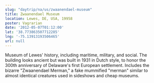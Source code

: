 ```yaml
---
slug: "daytrip/na/us/zwaanendael-museum"
title: Zwaanendael Museum
location: Lewes, DE, USA, 19958
poster: Vagrarian
date: '2012-05-07T01:12:00'
lat: '38.773863507712285'
lng: '-75.13913193506465'
url: null
---
```


Museum of Lewes' history, including maritime, military, and social. The building looks ancient but was built in 1931 in Dutch style, to honor the 300th anniversary of Delaware's first European settlement. Includes the bizarre "Zwaanendael Merman," a fake mummified "merman" similar to almost identical creatures used in sideshows and cheap museums.
